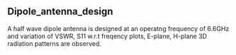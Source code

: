 Dipole_antenna_design
---------------------

A half wave dipole antenna is designed at an operatng frequency of 6.6GHz and variation of VSWR, S11 w.r.t freqency plots, E-plane, H-plane 3D radiation patterns are observed.

